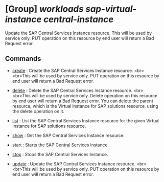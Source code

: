 # [Group] _workloads sap-virtual-instance central-instance_

Update the SAP Central Services Instance resource. This will be used by service only. PUT operation on this resource by end user will return a Bad Request error.

## Commands

- [create](/Commands/workloads/sap-virtual-instance/central-instance/_create.md)
: Create the SAP Central Services Instance resource. &lt;br&gt;&lt;br&gt;This will be used by service only. PUT operation on this resource by end user will return a Bad Request error.

- [delete](/Commands/workloads/sap-virtual-instance/central-instance/_delete.md)
: Delete the SAP Central Services Instance resource. &lt;br&gt;&lt;br&gt;This will be used by service only. Delete operation on this resource by end user will return a Bad Request error. You can delete the parent resource, which is the Virtual Instance for SAP solutions resource, using the delete operation on it.

- [list](/Commands/workloads/sap-virtual-instance/central-instance/_list.md)
: List the SAP Central Services Instance resource for the given Virtual Instance for SAP solutions resource.

- [show](/Commands/workloads/sap-virtual-instance/central-instance/_show.md)
: Get the SAP Central Services Instance resource.

- [start](/Commands/workloads/sap-virtual-instance/central-instance/_start.md)
: Starts the SAP Central Services Instance.

- [stop](/Commands/workloads/sap-virtual-instance/central-instance/_stop.md)
: Stops the SAP Central Services Instance.

- [update](/Commands/workloads/sap-virtual-instance/central-instance/_update.md)
: Update the SAP Central Services Instance resource. &lt;br&gt;&lt;br&gt;This will be used by service only. PUT operation on this resource by end user will return a Bad Request error.
